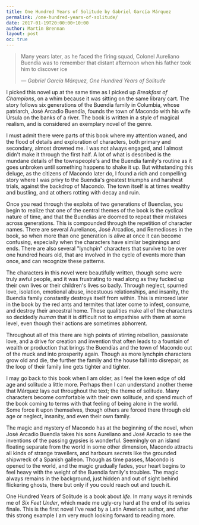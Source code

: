 ```yaml
---
title: One Hundred Years of Solitude by Gabriel García Márquez
permalink: /one-hundred-years-of-solitude/
date: 2017-01-19T20:00:00+10:00
author: Martin Brennan
layout: post
oc: true
---
```


<blockquote class="hero">
    <p>Many years later, as he faced the firing squad, Colonel Aureliano Buendía was to remember that distant afternoon when his father took him to discover ice</p>
    <cite>— Gabriel García Márquez, One Hundred Years of Solitude</cite>
</blockquote>

<span class="first-letter">I</span> picked this novel up at the same time as I picked up _Breakfast of Champions_, on a whim because it was sitting on the same library cart. The story follows six generations of the Buendía family in Columbia, whose patriarch, José Arcadio Buendía, founds the town of Macondo with his wife Úrsula on the banks of a river. The book is written in a style of magical realism, and is considered an exemplary novel of the genre.

<!--more-->

I must admit there were parts of this book where my attention waned, and the flood of details and exploration of characters, both primary and secondary, almost drowned me. I was not always engaged, and I almost didn't make it through the first half. A lot of what is described is the mundane details of the townspeople's and the Buendía family's routine as it goes unbroken until something happens to shake it up. But withstanding this deluge, as the citizens of Macondo later do, I found a rich and compelling story where I was privy to the Buendía's greatest triumphs and harshest trials, against the backdrop of Macondo. The town itself is at times wealthy and bustling, and at others rotting with decay and ruin.

Once you read through the exploits of two generations of Buendías, you begin to realize that one of the central themes of the book is the cyclical nature of time, and that the Buendías are doomed to repeat their mistakes across generations. This is compounded through the repetition of character names. There are several Aurelianos, José Arcadios, and Remedioses in the book, so when more than one generation is alive at once it can become confusing, especially when the characters have similar beginnings and ends. There are also several "lynchpin" characters that survive to be over one hundred hears old, that are involved in the cycle of events more than once, and can recognize these patterns.

The characters in this novel were beautifully written, though some were truly awful people, and it was frustrating to read along as they fucked up their own lives or their children's lives so badly. Through neglect, spurned love, isolation, emotional abuse, incestuous relationships, and insanity, the Buendía family constantly destroys itself from within. This is mirrored later in the book by the red ants and termites that later come to infest, consume, and destroy their ancestral home. These qualities make all of the characters so decidedly _human_ that it is difficult not to empathise with them at some level, even though their actions are sometimes abhorrent.

Throughout all of this there are high points of stirring rebellion, passionate love, and a drive for creation and invention that often leads to a fountain of wealth or production that brings the Buendías and the town of Macondo out of the muck and into prosperity again. Though as more lynchpin characters grow old and die, the further the family and the house fall into disrepair, as the loop of their family line gets tighter and tighter.

I may go back to this book when I am older, as I feel the keen edge of old age and solitude a little more. Perhaps then I can understand another theme that Márquez lays out throughout the text; the theme of solitude. Many characters become comfortable with their own solitude, and spend much of the book coming to terms with that feeling of being alone in the world. Some force it upon themselves, though others are forced there through old age or neglect, insanity, and even their own family.

The magic and mystery of Macondo has at the beginning of the novel, when José Arcadio Buendía takes his sons Aureliano and José Arcadio to see the inventions of the passing gypsies is wonderful. Seemingly on an island floating separate from the world in some other dimension, Macondo attracts all kinds of strange travellers, and harbours secrets like the grounded shipwreck of a Spanish galleon. Though as time passes, Macondo is opened to the world, and the magic gradually fades, your heart begins to feel heavy with the weight of the Buendía family's troubles. The magic always remains in the background, just hidden and out of sight behind flickering ghosts, there but only if you could reach out and touch it.

One Hundred Years of Solitude is a book about _life_. In many ways it reminds me of _Six Feet Under_, which made me ugly-cry hard at the end of its series finale. This is the first novel I've read by a Latin American author, and after this strong example I am very much looking forward to reading more.